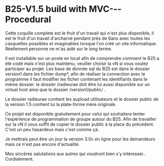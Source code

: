 # B25-V1.5 build with MVC---Procedural

Cette coquille complete est le fruit d'un travail qui n'est plus disponible, il est le fruit d'un travail d'archarné pendant près de 6ans avec toutes les casquettes possibles et imaginables lorsque l'on créé un site informatique. Réellement personne ne m'as aidé sur le long terme.

Il est installable sur un poste en local afin de comprendre comment le B25 a été codé mais n'est plus maintenu, veuiller choisir la vN si vous voulez participer au projet.
Les base de donnée sql du B25 est dans le dossier version1 dans les fichier dump*, afin de réaliser la connection avec le programme il faut modifier les ficher contenant les identifiants dans le même dossier.
le dossier /radieurae doit être lui aussi disponible sur un virtual host ainsi que le dossier /version1/public/ .

Le dossier radieurae contient les aupload utilisateurs et le dossier public de la version 1.5 contient lui la plate-forme mère originale.

Ce projet est disponible gratuitement pour celui qui souhaitera tenter l'expérience de programmation de groupe autour du B25.
Afin de travailler sur la vN il vous suffit de copier le dossier public à la place du précédent. C'est un peu hasardeux mais c'est comme çà.

Je mettrais peut être un jour la version 3.0c en ligne pour les demandeurs mais ce n'est pas encore d'actualité.

Mes sincères salutations aux autres qui voudront bien s'y intéresser..
Cordialement.
